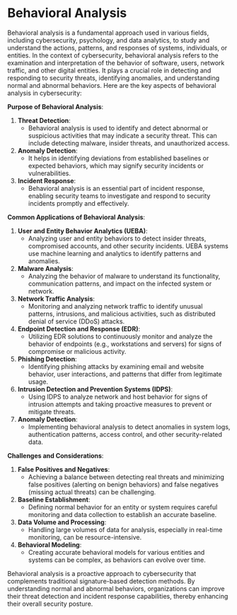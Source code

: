 # Behavioral Analysis

Behavioral analysis is a fundamental approach used in various fields, including cybersecurity, psychology, and data analytics, to study and understand the actions, patterns, and responses of systems, individuals, or entities. In the context of cybersecurity, behavioral analysis refers to the examination and interpretation of the behavior of software, users, network traffic, and other digital entities. It plays a crucial role in detecting and responding to security threats, identifying anomalies, and understanding normal and abnormal behaviors. Here are the key aspects of behavioral analysis in cybersecurity:

**Purpose of Behavioral Analysis**:

1. **Threat Detection**:
    - Behavioral analysis is used to identify and detect abnormal or suspicious activities that may indicate a security threat. This can include detecting malware, insider threats, and unauthorized access.
2. **Anomaly Detection**:
    - It helps in identifying deviations from established baselines or expected behaviors, which may signify security incidents or vulnerabilities.
3. **Incident Response**:
    - Behavioral analysis is an essential part of incident response, enabling security teams to investigate and respond to security incidents promptly and effectively.

**Common Applications of Behavioral Analysis**:

1. **User and Entity Behavior Analytics (UEBA)**:
    - Analyzing user and entity behaviors to detect insider threats, compromised accounts, and other security incidents. UEBA systems use machine learning and analytics to identify patterns and anomalies.
2. **Malware Analysis**:
    - Analyzing the behavior of malware to understand its functionality, communication patterns, and impact on the infected system or network.
3. **Network Traffic Analysis**:
    - Monitoring and analyzing network traffic to identify unusual patterns, intrusions, and malicious activities, such as distributed denial of service (DDoS) attacks.
4. **Endpoint Detection and Response (EDR)**:
    - Utilizing EDR solutions to continuously monitor and analyze the behavior of endpoints (e.g., workstations and servers) for signs of compromise or malicious activity.
5. **Phishing Detection**:
    - Identifying phishing attacks by examining email and website behavior, user interactions, and patterns that differ from legitimate usage.
6. **Intrusion Detection and Prevention Systems (IDPS)**:
    - Using IDPS to analyze network and host behavior for signs of intrusion attempts and taking proactive measures to prevent or mitigate threats.
7. **Anomaly Detection**:
    - Implementing behavioral analysis to detect anomalies in system logs, authentication patterns, access control, and other security-related data.

**Challenges and Considerations**:

1. **False Positives and Negatives**:
    - Achieving a balance between detecting real threats and minimizing false positives (alerting on benign behaviors) and false negatives (missing actual threats) can be challenging.
2. **Baseline Establishment**:
    - Defining normal behavior for an entity or system requires careful monitoring and data collection to establish an accurate baseline.
3. **Data Volume and Processing**:
    - Handling large volumes of data for analysis, especially in real-time monitoring, can be resource-intensive.
4. **Behavioral Modeling**:
    - Creating accurate behavioral models for various entities and systems can be complex, as behaviors can evolve over time.

Behavioral analysis is a proactive approach to cybersecurity that complements traditional signature-based detection methods. By understanding normal and abnormal behaviors, organizations can improve their threat detection and incident response capabilities, thereby enhancing their overall security posture.